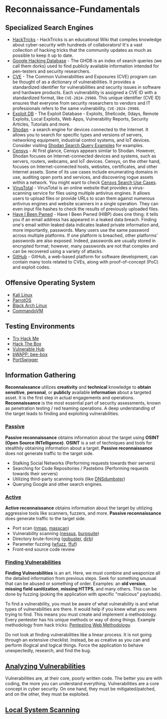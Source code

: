 # Reconnaissance-Fundamentals

## Specialized Search Engines

- [HackTricks](https://book.hacktricks.xyz/) - HackTricks is an educational Wiki that compiles knowledge about cyber-security with hundreds of collaborators! It's a vast collection of hacking tricks that the community updates as much as possible to keep it up to date.
- [Google Hacking Database](https://www.exploit-db.com/google-hacking-database) - The GHDB is an index of search queries (we call them dorks) used to find publicly available information intended for pen-testers and security researchers.
- [CVE](https://www.cve.org/) - The Common Vulnerabilities and Exposures (CVE) program can be thought of as a dictionary of vulnerabilities. It provides a standardized identifier for vulnerabilities and security issues in software and hardware products. Each vulnerability is assigned a CVE ID with a standardized format, like `CVE-2024-29988`. This unique identifier (CVE ID) ensures that everyone from security researchers to vendors and IT professionals refers to the same vulnerability, `CVE-2024-29988`.
- [Exploit DB](https://www.exploit-db.com/) - The Exploit Database - Exploits, Shellcode, 0days, Remote Exploits, Local Exploits, Web Apps, Vulnerability Reports, Security Articles, Tutorials and more.
- [Shodan](https://www.shodan.io/) - a search engine for devices connected to the Internet. It allows you to search for specific types and versions of servers, networking equipment, industrial control systems, and IoT devices. Consider visiting [Shodan Search Query Examples](https://www.shodan.io/search/examples) for examples.
- [Censys](https://search.censys.io/) - At first glance, Censys appears similar to Shodan. However, Shodan focuses on Internet-connected devices and systems, such as servers, routers, webcams, and IoT devices. Censys, on the other hand, focuses on Internet-connected hosts, websites, certificates, and other Internet assets. Some of its use cases include enumerating domains in use, auditing open ports and services, and discovering rogue assets within a network. You might want to check [Censys Search Use Cases](https://support.censys.io/hc/en-us/articles/20720064229140-Censys-Search-Use-Cases).
- [VirusTotal](https://www.virustotal.com/) - VirusTotal is an online website that provides a virus-scanning service for files using multiple antivirus engines. It allows users to upload files or provide URLs to scan them against numerous antivirus engines and website scanners in a single operation. They can even input file hashes to check the results of previously uploaded files.
- [Have I Been Pwned](https://haveibeenpwned.com/) - Have I Been Pwned (HIBP) does one thing: it tells you if an email address has appeared in a leaked data breach. Finding one's email within leaked data indicates leaked private information and, more importantly, passwords. Many users use the same password across multiple platforms. If one platform is breached, other platforms' passwords are also exposed. Indeed, passwords are usually stored in encrypted format; however, many passwords are not that complex and can be recovered using a variety of attacks.
- [GitHub](https://github.com/) - GitHub, a web-based platform for software development, can contain many tools related to CVEs, along with proof-of-concept (PoC) and exploit codes.

## Offensive Operating System

- [Kali Linux](https://www.kali.org/)
- [ParrotOS](https://www.parrotsec.org/)
- [Black Arch Linux](https://blackarch.org/)
- [CommandoVM](https://github.com/mandiant/commando-vm)

## Testing Environments

- [Try Hack Me](https://tryhackme.com/)
- [Hack The Box](https://www.hackthebox.com/)
- [Vulnerable Hub](https://www.vulnhub.com/)
- [bWAPP: bee-box](https://www.vulnhub.com/entry/bwapp-bee-box-v16,53/)
- [PortSwigger](https://portswigger.net/)

## Information Gathering

**Reconnaissance** utilizes **creativity** and **technical** knowledge to **obtain sensitive**, **personal**, or **publicly** available **information** about a targeted asset. It is the first step in actual engagements and operations. **Reconnaissance** is the most essential part of security assessments, known as penetration testing / red teaming operations. A deep understanding of the target leads to finding and exploiting vulnerabilities.

### [Passive](01.%20Passive%20Reconnaissance)

**Passive reconnaissance** obtains information about the target using **OSINT (Open Source INTelligence)**. **OSINT** is a set of techniques and tools for stealthily obtaining information about a target. **Passive reconnaissance** does not generate traffic to the target side. 

- Stalking Social Networks (Performing requests towards their servers)
- Searching for Code Repositories / Pastebins (Performing requests towards their servers)
- Utilizing third-party scanning tools (like [DNSdumbster](https://dnsdumpster.com/))
- Querying Google and other search engines.


### [Active](02.%20Active%20Reconnaissance)

**Active reconnaissance** obtains information about the
target by utilizing aggressive tools like scanners, fuzzers, and more. **Passive reconnaissance** does generate traffic to the target side. 

- Port scan ([nmap](https://www.kali.org/tools/nmap/), [masscan](https://www.kali.org/tools/masscan/))
- Vulnerability scanning ([nessus](https://www.tenable.com/blog/getting-started-with-nessus-on-kali-linux), [burpsuite](https://www.kali.org/tools/burpsuite/))
- Directory brute-forcing ([gobuster](https://www.kali.org/tools/gobuster/), [dirb](https://www.kali.org/tools/dirb/))
- Parameter fuzzing ([wfuzz](https://www.kali.org/tools/wfuzz/), [ffuf](https://www.kali.org/tools/ffuf/))
- Front-end source code review


### [Finding Vulnerabilities](03.%20Finding%20Vulnerabilities)

**Finding Vulnerabilities** is an art. Here, we must combine and weaponize all the detailed information from previous steps. Seek for something unusual that can be abused or something of order. Examples: an **old version**, **missing field sanitization**, **missing HTTPS**, and many others. This can be done by fuzzing (poking the application with specific "malicious" payloads). 

To find a vulnerability, you must be aware of what vulnerability is and what types of vulnerabilities are there. It would help if you knew what you were trying to find. This means you must create and implement a methodology. Every pentester has his unique methods or way of doing things. Example methodology from hack tricks: [Pentesting Web Methodology](https://hacktricks.boitatech.com.br/pentesting/pentesting-web).

Do not look at finding vulnerabilities like a linear process. It is not going through an extensive checklist. Instead, be as creative as you can and perform illogical and logical things. Force the application to behave unexpectedly, research, and find the bug.


## [Analyzing Vulnerabilities](04.%20Analyzing%20Vulnerabilities)

Vulnerabilities are, at their core, poorly written code. The better you are with coding, the more you can understand everything. Vulnerabilities are a core concept in cyber security. On one hand, they must be mitigated/patched, and on the other, they must be exploited.

## [Local System Scanning](05.%20System%20scanning)
